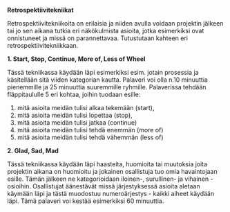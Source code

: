 
**Retrospektiivitekniikat**

Retrospektiivitekniikoita on erilaisia ja niiden avulla voidaan projektin jälkeen tai jo sen aikana tutkia eri näkökulmista asioita, jotka esimerkiksi ovat onnistuneet ja missä on parannettavaa. Tutustutaan kahteen eri retrospektiivitekniikkaan.

**1. Start, Stop, Continue, More of, Less of Wheel**

Tässä tekniikassa käydään läpi esimerkiksi esim. jotain prosessia
ja käsitellään sitä viiden kategorian kautta. 
Palaveri voi olla n.10 minuuttia pienemmille ja 25 minuuttia suuremmille ryhmille. 
Palaverissa tehdään fläppitaululle 5 eri kohtaa, joihin tuodaan esille:
1. mitä asioita meidän tulisi alkaa tekemään (start), 
2. mitä asioita meidän tulisi lopettaa (stop), 
3. mitä asioita meidän tulisi jatkaa (continue)
4. mitä asioita meidän tulisi tehdä enemmän (more of)
5. mitä asioita meidän tulisi tehdä vähemmän (less of)

**2. Glad, Sad, Mad**

Tässä tekniikassa käydään läpi haasteita, huomioita tai muutoksia joita projektin aikana on huomioitu ja jokainen osallistuja tuo omia havaintojaan esille. Tämän jälkeen ne kategorioidaan iloinen-, surullinen- ja vihainen -osioihin. Osallistujat äänestävät missä järjestyksessä asioita aletaan käymään läpi ja tästä muodostuu numeroärjestys - kaikki aiheet käydään läpi. 
Tämä palaveri voi kestää esimerkiksi 60 minuuttia.